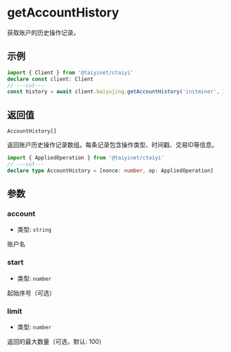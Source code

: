 # getAccountHistory

获取账户的历史操作记录。

## 示例

```ts twoslash
import { Client } from '@taiyinet/ctaiyi'
declare const client: Client
// ---cut---
const history = await client.baiyujing.getAccountHistory('initminer', 10, 1)
```

## 返回值

`AccountHistory[]`

返回账户历史操作记录数组。每条记录包含操作类型、时间戳、交易ID等信息。

```ts twoslash
import { AppliedOperation } from '@taiyinet/ctaiyi'
// ---cut---
declare type AccountHistory = [nonce: number, op: AppliedOperation]
```

## 参数

### account

- 类型: `string`

账户名

### start

- 类型: `number`

起始序号（可选）

### limit

- 类型: `number`

返回的最大数量（可选，默认: 100）
